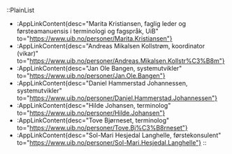 ::PlainList
- :AppLinkContent{desc="Marita Kristiansen, faglig leder og førsteamanuensis i terminologi og fagspråk, UiB" to="https://www.uib.no/personer/Marita.Kristiansen"}
- :AppLinkContent{desc="Andreas Mikalsen Kollstrøm, koordinator (vikar)" to="https://www.uib.no/personer/Andreas.Mikalsen.Kollstr%C3%B8m"}
- :AppLinkContent{desc="Jan Ole Bangen, systemutvikler" to="https://www.uib.no/personer/Jan.Ole.Bangen"}
- :AppLinkContent{desc="Daniel Hammerstad Johannessen, systemutvikler" to="https://www.uib.no/personer/Daniel.Hammerstad.Johannessen"}
- :AppLinkContent{desc="Hilde Johansen, terminolog" to="https://www.uib.no/personer/Hilde.Johansen"}
- :AppLinkContent{desc="Tove Bjørneset, terminolog" to="https://www.uib.no/personer/Tove.Bj%C3%B8rneset"}
- :AppLinkContent{desc="Sol-Mari Hesjedal Langhelle, førstekonsulent" to="https://www.uib.no/personer/Sol-Mari.Hesjedal.Langhelle"}
::
